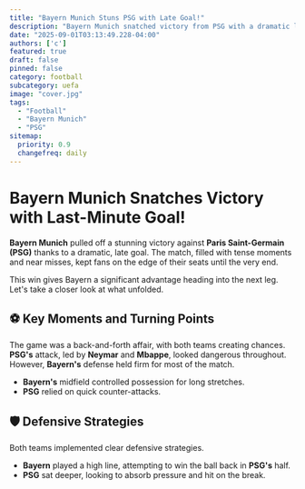 ```yaml
---
title: "Bayern Munich Stuns PSG with Late Goal!"
description: "Bayern Munich snatched victory from PSG with a dramatic late goal in their recent match."
date: "2025-09-01T03:13:49.228-04:00"
authors: ['c']
featured: true
draft: false
pinned: false
category: football
subcategory: uefa
image: "cover.jpg"
tags:
  - "Football"
  - "Bayern Munich"
  - "PSG"
sitemap:
  priority: 0.9
  changefreq: daily
---
```


# Bayern Munich Snatches Victory with Last-Minute Goal!

**Bayern Munich** pulled off a stunning victory against **Paris Saint-Germain (PSG)** thanks to a dramatic, late goal. The match, filled with tense moments and near misses, kept fans on the edge of their seats until the very end.

This win gives Bayern a significant advantage heading into the next leg. Let's take a closer look at what unfolded.

## ⚽ Key Moments and Turning Points

The game was a back-and-forth affair, with both teams creating chances. **PSG's** attack, led by **Neymar** and **Mbappe**, looked dangerous throughout. However, **Bayern's** defense held firm for most of the match.

-   **Bayern's** midfield controlled possession for long stretches.
-   **PSG** relied on quick counter-attacks.

## 🛡️ Defensive Strategies

Both teams implemented clear defensive strategies.

-   **Bayern** played a high line, attempting to win the ball back in **PSG's** half.
-   **PSG** sat deeper, looking to absorb pressure and hit on the break.